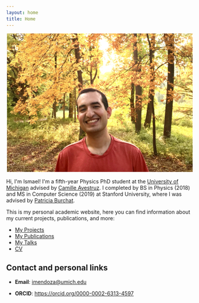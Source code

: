 ```yaml
---
layout: home
title: Home
---
```


<p align="center">
    <img src="./images/my-picture.jpg" alt="headshot" width="500"/>
</p>

Hi, I'm Ismael! I'm a fifth-year Physics PhD student at the [University of Michigan](https://lsa.umich.edu/physics)
advised by [Camille Avestruz](https://sites.google.com/view/camilleavestruz). I completed by BS in
Physics (2018) and MS in Computer Science (2019) at Stanford University, where I was advised by
[Patricia Burchat](https://profiles.stanford.edu/patricia-burchat).

This is my personal academic website, here you can find information about my current projects,
publications, and more:

- [My Projects](/projects/)
- [My Publications](/publications/)
- [My Talks](/talks/)
- [CV](https://raw.githubusercontent.com/ismael-mendoza/CV/main/cv.pdf)

## Contact and personal links

- **Email**: <imendoza@umich.edu>

- **ORCID**: <https://orcid.org/0000-0002-6313-4597>
